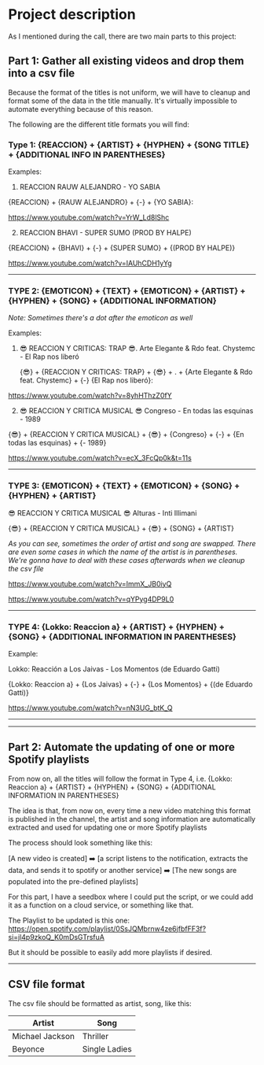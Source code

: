 # Project description

As I mentioned during the call, there are two main parts to this project:


## Part 1: Gather all existing videos and drop them into a csv file

Because the format of the titles is not uniform, we will have to cleanup and format some of the data in the title 
manually.  It's virtually impossible to automate everything because of this reason.

The following are the different title formats you will find:

### Type 1:  {REACCION} + {ARTIST} + {HYPHEN} + {SONG TITLE} + {ADDITIONAL INFO IN PARENTHESES}

Examples:  

1. REACCION RAUW ALEJANDRO - YO SABIA
   
{REACCION} + {RAUW ALEJANDRO} + {-} + {YO SABIA}:
   
https://www.youtube.com/watch?v=YrW_Ld8lShc

2. REACCION BHAVI - SUPER SUMO (PROD BY HALPE)
   
{REACCION} + {BHAVI} + {-} + {SUPER SUMO} + {(PROD BY HALPE)}

https://www.youtube.com/watch?v=IAUhCDH1yYg

___

### TYPE 2: {EMOTICON} + {TEXT} + {EMOTICON} + {ARTIST} + {HYPHEN} + {SONG} + {ADDITIONAL INFORMATION}

_Note: Sometimes there's a dot after the emoticon as well_

Examples:


1. :sunglasses: REACCION Y CRITICAS: TRAP :sunglasses:. Arte Elegante & Rdo feat. Chystemc - El Rap nos liberó
   

   {:sunglasses:} + {REACCION Y CRITICAS: TRAP} + {:sunglasses:} + . + {Arte Elegante & Rdo feat. Chystemc} + {-} {El 
   Rap nos liberó}: 
   
https://www.youtube.com/watch?v=8yhHThzZ0fY
   
2. :sunglasses: REACCION Y CRITICA MUSICAL :sunglasses: Congreso - En todas las esquinas - 1989
   
{:sunglasses:} + {REACCION Y CRITICA MUSICAL} + {:sunglasses:} + {Congreso} + {-} + {En todas las esquinas} + {- 1989}

https://www.youtube.com/watch?v=ecX_3FcQp0k&t=11s

___
   
### TYPE 3: {EMOTICON} + {TEXT} + {EMOTICON} + {SONG} + {HYPHEN} + {ARTIST}

:sunglasses: REACCION Y CRITICA MUSICAL :sunglasses: Alturas - Inti Illimani

{:sunglasses:} + {REACCION Y CRITICA MUSICAL} + {:sunglasses:} + {SONG} + {ARTIST}

_As you can see, sometimes the order of artist and song are swapped.  There are even some cases in which the name 
of the artist is in parentheses. We're gonna have to deal with these cases afterwards when we cleanup the csv file_

https://www.youtube.com/watch?v=ImmX_JB0iyQ

https://www.youtube.com/watch?v=qYPyg4DP9L0

___


### TYPE 4: {Lokko: Reaccion a} + {ARTIST} + {HYPHEN} + {SONG} + {ADDITIONAL INFORMATION IN PARENTHESES}

Example:

Lokko: Reacción a Los Jaivas - Los Momentos (de Eduardo Gatti)

{Lokko: Reaccion a} + {Los Jaivas} + {-} + {Los Momentos} + {(de Eduardo Gatti)}

https://www.youtube.com/watch?v=nN3UG_btK_Q

___
___

## Part 2: Automate the updating of one or more Spotify playlists

From now on, all the titles will follow the format in Type 4, i.e. {Lokko: Reaccion a} + {ARTIST} + {HYPHEN} + {SONG} + {ADDITIONAL INFORMATION IN PARENTHESES}

The idea is that, from  now on, every time a new video matching this format is published in the channel, the artist 
and song information are automatically extracted and used for updating one or more Spotify playlists

The process should look something like this:


[A new video is created] :arrow_right: [a script listens to the notification, extracts the data, and sends it to 
spotify or another service] :arrow_right: [The new songs are populated into the pre-defined playlists]

For this part, I have a seedbox where I could put the script, or we could add it as a function on a cloud service, 
or something like that.


The Playlist to be updated is this one: https://open.spotify.com/playlist/0SsJQMbrnw4ze6jfbfFF3f?si=jl4p9zkoQ_K0mDsGTrsfuA

But it should be possible to easily add more playlists if desired.

___

## CSV file format

The csv file should be formatted as artist, song, like this:

|Artist         |Song         |
|---------------|-------------|
|Michael Jackson|Thriller     |
|Beyonce        |Single Ladies|



   



